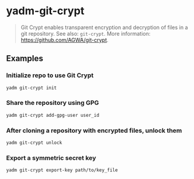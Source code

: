 # yadm-git-crypt

> Git Crypt enables transparent encryption and decryption of files in a git repository. See also: `git-crypt`. More information: <https://github.com/AGWA/git-crypt>.

## Examples

### Initialize repo to use Git Crypt

```bash
yadm git-crypt init
```

### Share the repository using GPG

```bash
yadm git-crypt add-gpg-user user_id
```

### After cloning a repository with encrypted files, unlock them

```bash
yadm git-crypt unlock
```

### Export a symmetric secret key

```bash
yadm git-crypt export-key path/to/key_file
```
